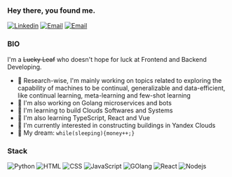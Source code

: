 ### Hey there, you found me.

[![Linkedin](https://img.shields.io/badge/LinkedIn-0077B5?style=for-the-badge&logo=linkedin&logoColor=white)](https://www.linkedin.com/in/temirlan-rysdavletov)
[![Email](https://img.shields.io/badge/ProtonMail-8B89CC?style=for-the-badge&logo=protonmail&logoColor=white)](mailto:1uckyrogue@proton.me)
[![Email](https://img.shields.io/badge/Telegram-00AFF0?style=for-the-badge&logo=Telegram&logoColor=white)](https://t.me/luckyrogue)

### BIO
I'm a ~~Lucky Leaf~~ who doesn't hope for luck at Frontend and Backend Developing.

- 🔭 Research-wise, I'm mainly working on topics related to exploring the capability of machines to be continual, generalizable and data-efficient, like continual learning, meta-learning and few-shot learning
- 🎯 I'm also working on Golang microservices and bots
- 🚀 I'm learning to build Clouds Softwares and Systems
- 🧐 I'm also learning TypeScript, React and Vue
- 👾 I'm currently interested in constructing buildings in Yandex Clouds
- 🌭 My dream: `while(sleeping){money++;}`

### Stack

![Python](https://img.shields.io/badge/Python-3776AB?style=for-the-badge&logo=python&logoColor=white)
![HTML](https://img.shields.io/badge/HTML5-E34F26?style=for-the-badge&logo=html5&logoColor=white)
![CSS](https://img.shields.io/badge/CSS3-1572B6?style=for-the-badge&logo=css3&logoColor=white)
![JavaScript](https://img.shields.io/badge/JavaScript-F7DF1E?style=for-the-badge&logo=javascript&logoColor=black)
![GOlang](https://img.shields.io/badge/Go-00ADD8?style=for-the-badge&logo=go&logoColor=white)
![React](https://img.shields.io/badge/React.js-00ADD8?style=for-the-badge&logo=react&logoColor=white)
![Nodejs](https://img.shields.io/badge/Node.js-00A300?style=for-the-badge&logo=node.js&logoColor=white)

